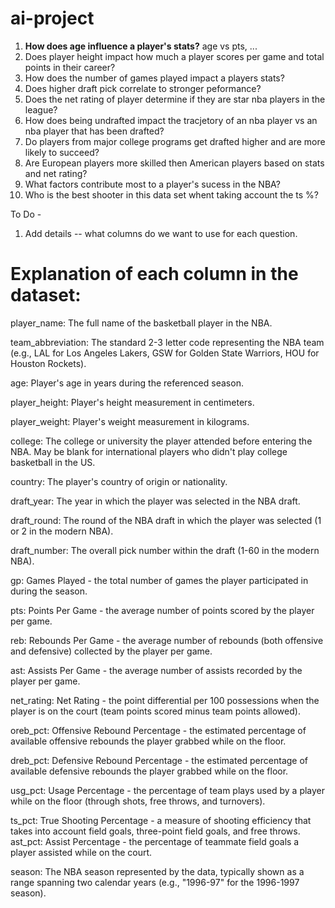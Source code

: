 # ai-project
1. **How does age influence a player's stats?** age vs pts, ...
3. Does player height impact how much a player scores per game and total points in their career?
4. How does the number of games played impact a players stats?
5. Does higher draft pick correlate to stronger peformance?
6. Does the net rating of player determine if they are star nba players in the league?
7. How does being undrafted impact the tracjetory of an nba player vs an nba player that has been drafted?
8. Do players from major college programs get drafted higher and are more likely to succeed?
9. Are European players more skilled then American players based on stats and net rating?
10. What factors contribute most to a player's sucess in the NBA?
11. Who is the best shooter in this data set whent taking account the ts %?

To Do -
1. Add details -- what columns do we want to use for each question.

# Explanation of each column in the dataset:

player_name: The full name of the basketball player in the NBA.

team_abbreviation: The standard 2-3 letter code representing the NBA team
(e.g., LAL for Los Angeles Lakers, GSW for Golden State Warriors, HOU for Houston Rockets).
                                                                                                           
age: Player's age in years during the referenced season.

player_height: Player's height measurement in centimeters.
                                 
player_weight: Player's weight measurement in kilograms.
                                 
college: The college or university the player attended before entering the NBA. May be blank for international players
who didn't play college basketball in the US.
                                                                                      
country: The player's country of origin or nationality.
                                                                                      
draft_year: The year in which the player was selected in the NBA draft.
                                                                                      
draft_round: The round of the NBA draft in which the player was selected (1 or 2 in the modern NBA).
                                                                                      
draft_number: The overall pick number within the draft (1-60 in the modern NBA).
                                                                                      
gp: Games Played - the total number of games the player participated in during the season.
                                                                                      
pts: Points Per Game - the average number of points scored by the player per game.
                                                                                      
reb: Rebounds Per Game - the average number of rebounds (both offensive and defensive) collected by the player per game.
                                                                                      
ast: Assists Per Game - the average number of assists recorded by the player per game.
                                                                                      
net_rating: Net Rating - the point differential per 100 possessions when the player is on the court (team points scored minus team points allowed).
                                                                                      
oreb_pct: Offensive Rebound Percentage - the estimated percentage of available offensive rebounds the player grabbed while on the floor.
                                                                                      
dreb_pct: Defensive Rebound Percentage - the estimated percentage of available defensive rebounds the player grabbed while on the floor.
                                                                                      
usg_pct: Usage Percentage - the percentage of team plays used by a player while on the floor (through shots, free throws, and turnovers).
                                                                                      
ts_pct: True Shooting Percentage - a measure of shooting efficiency that takes into account field goals, three-point field goals, and free throws.
ast_pct: Assist Percentage - the percentage of teammate field goals a player assisted while on the court.
                                                                                      
season: The NBA season represented by the data, typically shown as a range spanning two calendar years (e.g., "1996-97" for the 1996-1997 season).
